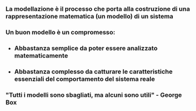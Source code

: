 <DefinitionBlock>

### La **modellazione** è il processo che porta alla costruzione di una rappresentazione matematica (un **modello**) di un sistema

</DefinitionBlock>

<VSpace space="4"/>

### Un buon modello è un <Alert strong>compromesso</Alert>:

<v-clicks>

- ### Abbastanza <Alert>semplice</Alert> da poter essere analizzato matematicamente
- ### Abbastanza <Alert>complesso</Alert> da catturare le caratteristiche essenziali del comportamento del sistema reale

</v-clicks>

<WarningBlock v-click class="mt-4">

### <Alert strong>"Tutti i modelli sono sbagliati, ma alcuni sono utili"</Alert> - George Box

</WarningBlock>

